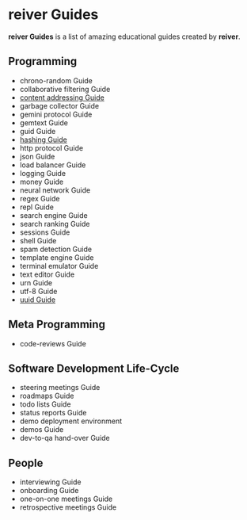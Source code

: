 # reiver Guides

**reiver Guides** is a list of amazing educational guides created by **reiver**.

## Programming

* chrono-random Guide
* collaborative filtering Guide
* [content addressing Guide](http://github.com/reiver/guide-content-addressing)
* garbage collector Guide
* gemini protocol Guide
* gemtext Guide
* guid Guide
* [hashing Guide](https://github.com/reiver/guide-hashing)
* http protocol Guide
* json Guide
* load balancer Guide
* logging Guide
* money Guide
* neural network Guide
* regex Guide
* repl Guide
* search engine Guide
* search ranking Guide
* sessions Guide
* shell Guide
* spam detection Guide
* template engine Guide
* terminal emulator Guide
* text editor Guide
* urn Guide
* utf-8 Guide
* [uuid Guide](https://github.com/reiver/guide-uuid)

## Meta Programming

* code-reviews Guide

## Software Development Life-Cycle

* steering meetings Guide
* roadmaps Guide
* todo lists Guide
* status reports Guide
* demo deployment environment
* demos Guide
* dev-to-qa hand-over Guide

## People

* interviewing Guide
* onboarding Guide
* one-on-one meetings Guide
* retrospective meetings Guide
